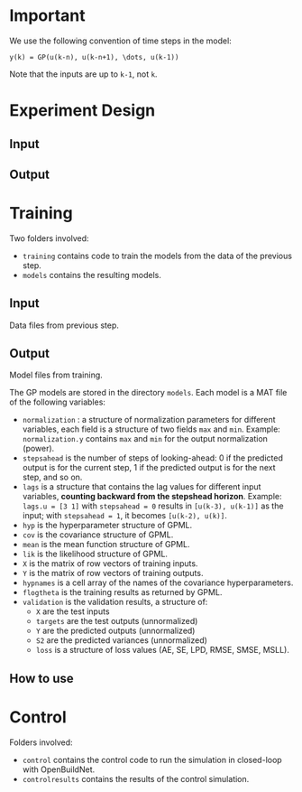 # Important #

We use the following convention of time steps in the model:

```
y(k) = GP(u(k-n), u(k-n+1), \dots, u(k-1))
```

Note that the inputs are up to `k-1`, not `k`.

# Experiment Design #

## Input ##

## Output ##

# Training #

Two folders involved:
* `training` contains code to train the models from the data of the previous step.
* `models` contains the resulting models.

## Input ##

Data files from previous step.

## Output ##

Model files from training.

The GP models are stored in the directory `models`.
Each model is a MAT file of the following variables:
* `normalization` : a structure of normalization parameters for different variables, each field is a structure of two fields `max` and `min`. Example: `normalization.y` contains `max` and `min` for the output normalization (power).
* `stepsahead` is the number of steps of looking-ahead: 0 if the predicted output is for the current step, 1 if the predicted output is for the next step, and so on.
* `lags` is a structure that contains the lag values for different input variables, **counting backward from the stepshead horizon**. Example: `lags.u = [3 1]` with `stepsahead = 0` results in `[u(k-3), u(k-1)]` as the input; with `stepsahead = 1`, it becomes `[u(k-2), u(k)]`.
* `hyp` is the hyperparameter structure of GPML.
* `cov` is the covariance structure of GPML.
* `mean` is the mean function structure of GPML.
* `lik` is the likelihood structure of GPML.
* `X` is the matrix of row vectors of training inputs.
* `Y` is the matrix of row vectors of training outputs.
* `hypnames` is a cell array of the names of the covariance hyperparameters.
* `flogtheta` is the training results as returned by GPML.
* `validation` is the validation results, a structure of:
    * `X` are the test inputs
    * `targets` are the test outputs (unnormalized)
    * `Y` are the predicted outputs (unnormalized)
    * `S2` are the predicted variances (unnormalized)
    * `loss` is a structure of loss values (AE, SE, LPD, RMSE, SMSE, MSLL).

## How to use ##

# Control #

Folders involved:
* `control` contains the control code to run the simulation in closed-loop with OpenBuildNet.
* `controlresults` contains the results of the control simulation.

